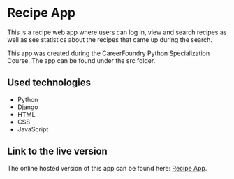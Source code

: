 # Recipe App

This is a recipe web app where users can log in, view and search recipes as well as see statistics about the recipes that came up during the search.

This app was created during the CareerFoundry Python Specialization Course. The app can be found under the src folder.

## Used technologies
- Python
- Django
- HTML
- CSS
- JavaScript

## Link to the live version

The online hosted version of this app can be found here: [Recipe App](#).
